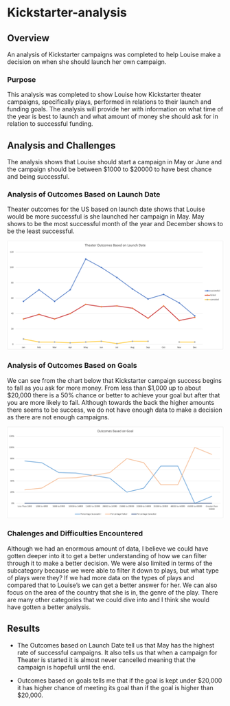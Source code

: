 # **Kickstarter-analysis**
## Overview

An analysis of Kickstarter campaigns was completed to help Louise make a decision on when she should launch her own campaign. 

### Purpose 

This analysis was completed to show Louise how Kickstarter theater campaigns, specifically plays, performed in relations to their launch and funding goals. The analysis will provide her with information on what time of the year is best to launch and what amount of money she should ask for in relation to successful funding.

## Analysis and Challenges

The analysis shows that Louise should start a campaign in May or June and the campaign should be between $1000 to $20000 to have best chance and being successful.

### Analysis of Outcomes Based on Launch Date

Theater outcomes for the US based on launch date shows that Louise would be more successful is she launched her campaign in May. May shows to be the most successful month of the year and December shows to be the least successful.

![](Theater_Outcomes_vs_Launch.png)

### Analysis of Outcomes Based on Goals

We can see from the chart below that Kickstarter campaign success begins to fall as you ask for more money. From less than $1,000 up to about $20,000 there is a 50% chance or better to achieve your goal but after that you are more likely to fail. Although towards the back the higher amounts there seems to be success, we do not have enough data to make a decision as there are not enough campaigns.

![](Outcomes_vs_Goals.png)

### Chalenges and Difficulties Encountered

Although we had an enormous amount of data, I believe we could have gotten deeper into it to get a better understanding of how we can filter through it to make a better decision. We were also limited in terms of the subcategory because we were able to filter it down to plays, but what type of plays were they? If we had more data on the types of plays and compared that to Louise’s we can get a better answer for her. We can also focus on the area of the country that she is in, the genre of the play. There are many other categories that we could dive into and I think she would have gotten a better analysis. 

## Results

- The Outcomes based on Launch Date tell us that May has the highest rate of successful campaigns. It also tells us that when a campaign for Theater is started it is almost never cancelled meaning that the campaign is hopefull until the end.

- Outcomes based on goals tells me that if the goal is kept under $20,000 it has higher chance of meeting its goal than if the goal is higher than $20,000.

